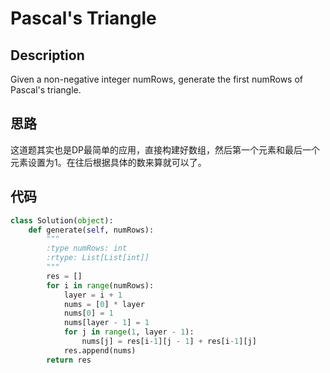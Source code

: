 # Pascal's Triangle

## Description

Given a non-negative integer numRows, generate the first numRows of Pascal's triangle.

## 思路

这道题其实也是DP最简单的应用，直接构建好数组，然后第一个元素和最后一个元素设置为1。在往后根据具体的数来算就可以了。

## 代码

``` python
class Solution(object):
    def generate(self, numRows):
        """
        :type numRows: int
        :rtype: List[List[int]]
        """
        res = []
        for i in range(numRows):
            layer = i + 1
            nums = [0] * layer
            nums[0] = 1
            nums[layer - 1] = 1
            for j in range(1, layer - 1):
                nums[j] = res[i-1][j - 1] + res[i-1][j]
            res.append(nums)
        return res
```